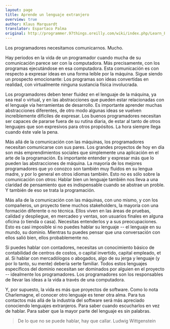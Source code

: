 ```yaml
---
layout: page
title: Aprende un lenguaje extranjero
overview: true
author: Klaus Marquardt
translator: Espartaco Palma
original: http://programmer.97things.oreilly.com/wiki/index.php/Learn_Foreign_Languages
---
```


Los programadores necesitamos comunicarnos. Mucho.

Hay periodos en la vida de un programador cuando mucha de su comunicación parece ser con la computadora. Más precisamente, con los programas ejecutándose en esa computadora. Esta comunicación es con respecto a expresar ideas en una forma leíble por la máquina. Sigue siendo un prospecto emocionante: Los programas son ideas convertidas en realidad, con virtualmente ninguna sustancia física involucrada.

Los programadores deben tener fluidez en el lenguaje de la máquina, ya sea real o virtual, y en las abstracciones que pueden estar relacionadas con el lenguaje vía herramientas de desarrollo. Es importante aprender muchas abstracciones diferentes, de otro modo algunas ideas se vuelven increíblemente difíciles de expresar. Los buenos programadores necesitan ser capaces de pararse fuera de su rutina diaria, de estar al tanto de otros lenguajes que son expresivos para otros propósitos. La hora siempre llega cuando éste vale la pena.

Más allá de la comunicación con las máquinas, los programadores necesitan comunicarse con sus pares. Los grandes proyectos de hoy en día son más emprendimientos sociales que simplemente una aplicación en el arte de la programación. Es importante entender y expresar más que lo pueden las abstracciones de máquina. La mayoría de los mejores programadores que yo conozco son también muy fluidos en su lengua madre, y por lo general en otros idiomas también. Esto no es sólo sobre la comunicación con otros: Hablar bien un lenguaje también nos lleva a una claridad de pensamiento que es indispensable cuando se abstrae un proble. Y también de eso se trata la programación.

Más alla de la comunicación con las máquinas, con uno mismo, y con los compañeros, un proyecto tiene muchos stakeholders, la mayoría con una formación diferente o no técnica. Ellos viven en las áreas de pruebas, calidad y despliegue, en mercadeo y ventas, son usuarios finales en alguna oficina (o tienda o casa). Necesitas entenderlos y a sus preocupaciones. Esto es casi imposible si no puedes hablar su lenguaje -- el lenguaje en su mundo, su dominio. Mientras tu puedes pensar que una conversación con ellos salió bien, ellos probablemente no.

Si puedes hablar con contadores, necesitas un conocimiento básico de contabilidad de centros de costos, o capital invertido, capital empleado, et al. Si hablar con mercadólogos o abogados, algo de su jerga y lenguaje (y por lo tanto, su mente) debería serte familiar. Todos estos lenguajes específicos del dominio necesitan ser dominados por alguien en el proyecto -- idealmente los programadores. Los programadores son los responsables de llevar las ideas a la vida a través de una computadora.

Y, por supuesto, la vida es más que proyectos de software. Como lo nota Charlemagne, el conocer otro lenguaje es tener otra alma. Para tus contactos más allá de la industria del software será más apreciado conociendo lenguajes extranjeros. Para saber cuando escucharlos en vez de hablar. Para saber que la mayor parte del lenguaje es sin palabras.

> De lo que no se puede hablar, hay que callar.
> Ludwig Wittgenstein

